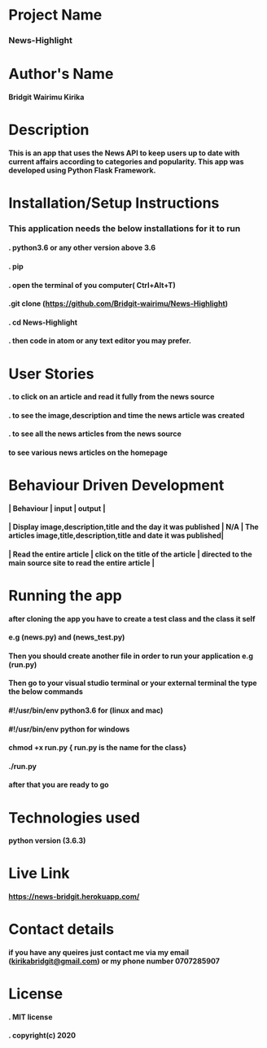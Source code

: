 # Project Name
### News-Highlight

# Author's Name
 #### Bridgit Wairimu Kirika

 # Description
 #### This is an app that uses the News API to keep users up to date with current affairs according to categories and popularity. This app was developed using Python Flask Framework.

 # Installation/Setup Instructions
 ### This application needs the below installations for it to run
#### . python3.6  or any other version above 3.6 
#### . pip


#### . open the terminal of you computer( Ctrl+Alt+T)
#### .git clone (https://github.com/Bridgit-wairimu/News-Highlight)
#### . cd News-Highlight
#### . then code in atom or any text editor you may prefer.

# User Stories
#### . to click on an article and read it fully from the news source
#### . to see the image,description and time the news article was created
#### . to see all the news articles from the news source
#### to see various news articles on the homepage


# Behaviour Driven Development
#### | Behaviour | input | output |

#### | Display image,description,title and the day it was published | N/A | The articles image,title,description,title and date it was published|

#### | Read the entire article | click on the title of the article | directed to the main source site to read the entire article |


# Running the app

#### after cloning the app you have to create a test class and the class it self 

#### e.g (news.py) and (news_test.py)
#### Then you should create another file in order to run your application e.g (run.py)

#### Then go to your visual studio terminal or your external terminal the type the below commands

#### #!/usr/bin/env python3.6  for (linux and mac)

#### #!/usr/bin/env python for windows

#### chmod +x run.py  { run.py is the name for the class}

#### ./run.py

#### after that you are ready to go

 # Technologies used

#### python version (3.6.3)

# Live Link
#### https://news-bridgit.herokuapp.com/
 
# Contact details
  #### if you have any queires just contact me via my email (kirikabridgit@gmail.com) or my phone number 0707285907

# License

  #### . MIT license
  #### . copyright(c) 2020







